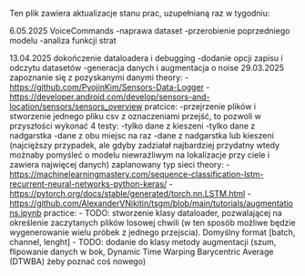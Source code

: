 Ten plik zawiera aktualizacje stanu prac, uzupełnianą raz w tygodniu:

6.05.2025
VoiceCommands
	-naprawa dataset
 	-przerobienie poprzedniego modelu
  	-analiza funkcji strat

13.04.2025
dokończenie dataloadera i debugging
	-dodanie opcji zapisu i odczytu datasetów
	-generacja danych i augmentacja o noise
29.03.2025
zapoznanie się z pozyskanymi danymi
  	theory:
		-https://github.com/PyojinKim/Sensors-Data-Logger
		-https://developer.android.com/develop/sensors-and-location/sensors/sensors_overview
  	pratcice:
		-przejrzenie plików i stworzenie jednego pliku csv z oznaczeniami przejść, to pozwoli w przyszłości wykonać 4 testy:
			-tylko dane z kieszeni
			-tylko dane z nadgarstka
			-dane z obu miejsc na raz
			-dane z nadgarstka lub kieszeni (najcięższy przypadek, ale gdyby zadziałał najbardziej przydatny wtedy możnaby pomyśleć o modelu niewrażliwym na lokalizacje przy ciele i zawiera najwięcej danych)
zaplanowany typ sieci
	theory:
		-https://machinelearningmastery.com/sequence-classification-lstm-recurrent-neural-networks-python-keras/
		-https://pytorch.org/docs/stable/generated/torch.nn.LSTM.html
		-https://github.com/AlexanderVNikitin/tsgm/blob/main/tutorials/augmentations.ipynb
	practice:
		- TODO: stworzenie klasy dataloader, pozwalającej na określenie zaczytanych plików losowej chwili (w ten sposób możliwe będzie wygenerowanie wielu próbek z jednego przejscia). Domyślny format [batch, channel, lenght] 
		- TODO: dodanie do klasy metody augmentacji (szum, flipowanie danych w bok, Dynamic Time Warping Barycentric Average (DTWBA) żeby poznać coś nowego)
	
